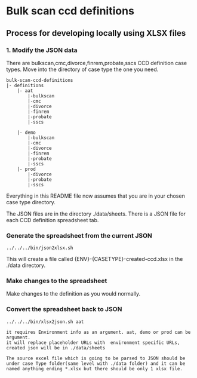 # Bulk scan ccd definitions

## Process for developing locally using XLSX files

### 1. Modify the JSON data

There are bulkscan,cmc,divorce,finrem,probate,sscs CCD definition case types. 
Move into the directory of case type the one you need.

    bulk-scan-ccd-definitions
    |- definitions
        |- aat
            |-bulkscan
            |-cmc
            |-divorce
            |-finrem
            |-probate
            |-sscs

        |- demo
            |-bulkscan
            |-cmc
            |-divorce
            |-finrem
            |-probate
            |-sscs
        |- prod
            |-divorce
            |-probate
            |-sscs


Everything in this README file now assumes that you are in your chosen case type directory.
        
The JSON files are in the directory ./data/sheets. There is a JSON file for each CCD definition spreadsheet tab.


### Generate the spreadsheet from the current JSON

```
../../../bin/json2xlsx.sh
```

This will create a file called {ENV}-{CASETYPE}-created-ccd.xlsx in the ./data directory.

### Make changes to the spreadsheet

Make changes to the definition as you would normally.

### Convert the spreadsheet back to JSON

```
../../../bin/xlsx2json.sh aat

it requires Environment info as an argument. aat, demo or prod can be argument.
it will replace placeholder URLs with  environment specific URLs, created json will be in ./data/sheets

The source excel file which is going to be parsed to JSON should be under case Type folder(same level with ./data folder) and it can be named anything ending *.xlsx but there should be only 1 xlsx file.

```

